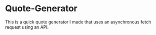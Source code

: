 # Quote-Generator
This is a quick quote generator I made that uses an asynchronous fetch request using an API.
